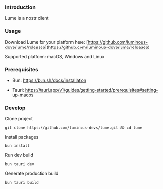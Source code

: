 ### Introduction

Lume is a nostr client

### Usage

Download Lume for your platform here: [https://github.com/luminous-devs/lume/releases](https://github.com/luminous-devs/lume/releases)

Supported platform: macOS, Windows and Linux

### Prerequisites

- Bun: https://bun.sh/docs/installation

- Tauri: https://tauri.app/v1/guides/getting-started/prerequisites#setting-up-macos

### Develop

Clone project

```
git clone https://github.com/luminous-devs/lume.git && cd lume
```

Install packages

```
bun install
```

Run dev build

```
bun tauri dev
```

Generate production build

```
bun tauri build
```